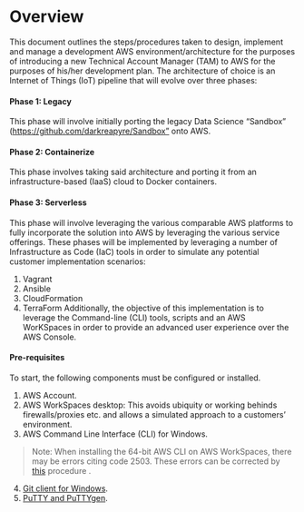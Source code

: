 # Overview
This document outlines the steps/procedures taken to design, implement and manage a development AWS environment/architecture for the purposes of introducing a new Technical Account Manager (TAM) to AWS for the purposes of his/her development plan. The architecture of choice is an Internet of Things (IoT) pipeline that will evolve over three phases:
#### Phase 1: Legacy
This phase will involve initially porting the legacy Data Science “Sandbox” (https://github.com/darkreapyre/Sandbox” onto AWS.
#### Phase 2: Containerize
This phase involves taking said architecture and porting it from an infrastructure-based (IaaS) cloud to Docker containers.
#### Phase 3: Serverless
This phase will involve leveraging the various comparable AWS platforms to fully incorporate the solution into AWS by leveraging the various service offerings.
These phases will be implemented by leveraging a number of Infrastructure as Code (IaC) tools in order to simulate any potential customer implementation scenarios:
1. Vagrant
2. Ansible
3. CloudFormation
4. TerraForm
Additionally, the objective of this implementation is to leverage the Command-line (CLI) tools, scripts and an AWS WorKSpaces in order to provide an advanced user experience over the AWS Console.

#### Pre-requisites
To start, the following components must be configured or installed.

1. AWS Account.
2. AWS WorkSpaces desktop: This avoids ubiquity or working behinds firewalls/proxies etc. and allows a simulated approach to a customers’ environment. 
3. AWS Command Line Interface (CLI) for Windows.

>Note: When installing the 64-bit AWS CLI on AWS WorkSpaces, there may be errors citing code 2503. These errors can be corrected by [this](http://winaero.com/blog/fix-msi-installer-errors-2502-and-2503-in-windows-10-windows-8-1-and-windows-7/) procedure .

4. [Git client for Windows](https://git-scm.com/).
5. [PuTTY and PuTTYgen](http://www.chiark.greenend.org.uk/~sgtatham/putty/download.html).